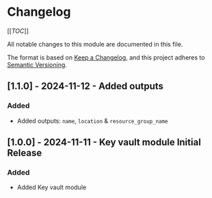 # Changelog
<!-- markdownlint-disable MD024 -->

[[_TOC_]]

All notable changes to this module are documented in this file.

The format is based on [Keep a Changelog](https://keepachangelog.com/en/1.0.0/),
and this project adheres to [Semantic Versioning](https://semver.org/spec/v2.0.0.html).

<!-- ## [Unreleased]
### Added
### Changed
### Removed -->

## [1.1.0] - 2024-11-12 - Added outputs

### Added

- Added outputs: `name`, `location` & `resource_group_name`

## [1.0.0] - 2024-11-11 - Key vault module Initial Release

### Added

- Added Key vault module
